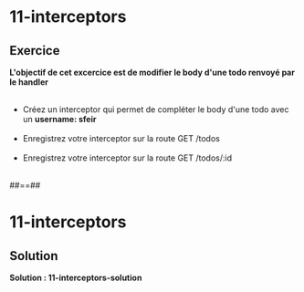 <!-- .slide: class="exercice" -->
# 11-interceptors
## Exercice
**L'objectif de cet excercice est de modifier le body d'une todo renvoyé par le handler** <br><br>

- Créez un interceptor qui permet de compléter le body d'une todo avec un **username: sfeir** <br><br>
- Enregistrez votre interceptor sur la route GET /todos <br><br>
- Enregistrez votre interceptor sur la route GET /todos/:id <br><br>

##==##

<!-- .slide: class="exercice"-->
# 11-interceptors
## Solution
**Solution : 11-interceptors-solution**
<!-- .element: class="full-center" -->
